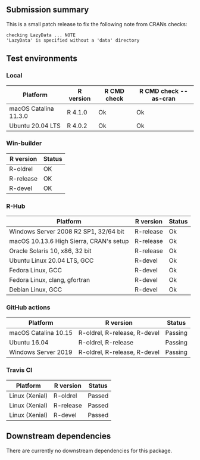 
## Submission summary

This is a small patch release to fix the following note from CRANs checks:
```
checking LazyData ... NOTE
'LazyData' is specified without a 'data' directory
```


## Test environments

### Local 

| Platform               | R version | R CMD check | R CMD check --as-cran |
| -----                  | -----     | -----       | -----                 |
| macOS Catalina 11.3.0  | R 4.1.0   | Ok          | Ok                    |
| Ubuntu 20.04 LTS       | R 4.0.2   | Ok          | Ok                    |

### Win-builder

| R version  | Status |
| -----      | -----  |
| R-oldrel   | OK     |
| R-release  | OK     |
| R-devel    | OK     |

### R-Hub

| Platform                                      | R version | Status |
| -----                                         | -----     | -----  |
| Windows Server 2008 R2 SP1, 32/64 bit         | R-release | Ok     |
| macOS 10.13.6 High Sierra, CRAN's setup       | R-release | Ok     |
| Oracle Solaris 10, x86, 32 bit                | R-release | Ok     |
| Ubuntu Linux 20.04 LTS, GCC                   | R-devel   | Ok     |
| Fedora Linux, GCC                             | R-devel   | Ok     |
| Fedora Linux, clang, gfortran                 | R-devel   | Ok     |
| Debian Linux, GCC                             | R-devel   | Ok     |

### GitHub actions

| Platform             | R version                     | Status  |
| -----                | -----                         | -----   |
| macOS Catalina 10.15 | R-oldrel, R-release, R-devel  | Passing |
| Ubuntu 16.04         | R-oldrel, R-release           | Passing |
| Windows Server 2019  | R-oldrel, R-release, R-devel  | Passing |

### Travis CI

| Platform             | R version  | Status |
| -----                | -----      | -----  |
| Linux (Xenial)       | R-oldrel   | Passed |
| Linux (Xenial)       | R-release  | Passed |
| Linux (Xenial)       | R-devel    | Passed |

## Downstream dependencies

There are currently no downstream dependencies for this package.

